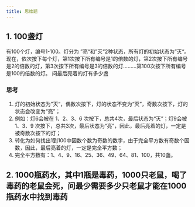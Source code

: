 ```yaml
---
title: 思维题
---
```



## 1. 100盏灯

有100个灯，编号1-100。灯分为 ”亮“和”灭“2种状态，所有灯的初始状态为”灭“。
现在，依次按下每个灯，第1次按下所有编号是1的倍数的灯，第2次按下所有编号是2的倍数的灯，第3次按下所有编号是3的倍数的灯………第100次按下所有编号是100的倍数的灯。
问最后亮着的灯有多少盏

### 思考

1. 灯的初始状态为”灭“，偶数次按下，灯的状态不变为“灭”，奇数次按下，灯的状态会改变为“亮”；
2. 例如：灯6会被在 1、2、3、6 次按下，总共4次，最后状态为“灭”；灯9会被 1、3、9 次按下，总共3次，最后状态为“亮”，因此，最后亮着的灯，一定是被奇数次按下的灯；
3. 转化为如何找出1到100中因数个数为奇数的数字，由于完全平方数有奇数个因数，因此，最后亮着的灯，一定是完全平方数；
4. 完全平方数有：1、4、9、16、25、36、49、64、81、100，共10盏。

## 2. 1000瓶药水，其中1瓶是毒药，1000只老鼠，喝了毒药的老鼠会死，问最少需要多少只老鼠才能在1000瓶药水中找到毒药
